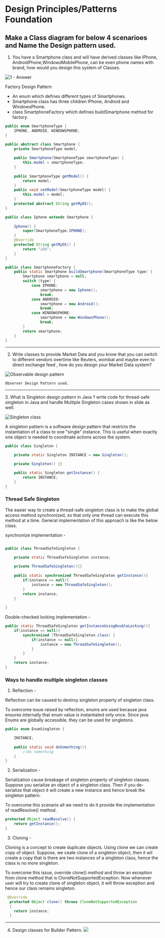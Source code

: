 # Design Principles/Patterns Foundation

## Make a Class diagram for below 4 scenarioes and Name the Design pattern used.

1. You have a Smartphone class and will have derived classes like IPhone, AndroidPhone,WindowsMobilePhone, can be even phone names with brand, how would you design this system of Classes.

![1 - Answer](1.jpg)

Factory Design Pattern 

- An enum which defines different types of Smartphones.
- Smartphone class has three children IPhone, Android and WindowsPhone.
- class SmartphoneFactory which defines buildSmartphone method for factory.


```java
public enum SmartphoneType {
    IPHONE, ANDROID, WINDOWSPHONE;
}
```
```java
public abstract class Smartphone {
    private SmartphoneType model;
    
    public Smartphone(SmartphoneType smartphoneType) {
        this.model = smartphoneType;
    }
    
    public SmartphoneType getModel() {
        return model;
    }
    public void setModel(SmartphoneType model) {
        this.model = model;
    }
    protected abstract String getMyOS(); 
}
```
```java
public class Iphone extends Smartphone {
    
    Iphone() {
        super(SmartphoneType.IPHONE);
    }
    @Override
    protected String getMyOS() {
        return "iOS";
    }
}
```
```java
public class SmartphoneFactory {
    public static Smartphone buildSmartphone(SmartphoneType type) {
        Smartphone smartphone = null;
        switch (type) {
            case IPHONE:
                smartphone = new Iphone();
                break;
            case ANDROID:
                smartphone = new Android();
                break;
            case WINDOWSPHONE:
                smartphone = new WindowsPhone();
                break;
        }
        return smartphone;
    }
}
```

<hr />

2.  Write classes to provide Market Data and you know that you can switch to different vendors overtime like Reuters,
wombat and maybe even to direct exchange feed , how do you design your Market Data system?

![Observable design pattern](2.jpg)

```
Observer Design Pattern used.
```
<hr />
3. What is Singleton design pattern in Java ? write code for thread-safe singleton in Java and handle Multiple Singleton cases shown in slide as well.

![Singleton class](3.jpg)

A singleton pattern is a software design pattern that restricts the instantiation of a class to one "single" instance. This is useful when exactly one object is needed to coordinate actions across the system.

```java
public class Singleton {

    private static Singleton INSTANCE = new Singleton();

    private Singleton() {}

    public static Singleton getInstance() {
        return INSTANCE;
    }
}
```


### Thread Safe Singleton

The easier way to create a thread-safe singleton class is to make the global access method synchronized, so that only one thread can execute this method at a time. General implementation of this approach is like the below class.


synchronize implementation - 
```java

public class ThreadSafeSingleton {

    private static ThreadSafeSingleton instance;
    
    private ThreadSafeSingleton(){}
    
    public static synchronized ThreadSafeSingleton getInstance(){
        if(instance == null){
            instance = new ThreadSafeSingleton();
        }
        return instance;
    }
    
}
```

Double-checked locking implementation -

```java
public static ThreadSafeSingleton getInstanceUsingDoubleLocking(){
    if(instance == null){
        synchronized (ThreadSafeSingleton.class) {
            if(instance == null){
                instance = new ThreadSafeSingleton();
            }
        }
    }
    return instance;
}
```

### Ways to handle multiple singleton classes

1. Reflection -
 
Reflection can be caused to destroy singleton property of singleton class.

To overcome issue raised by reflection, enums are used because java ensures internally that enum value is instantiated only once. Since java Enums are globally accessible, they can be used for singletons.

```java
public enum EnumSingleton {

    INSTANCE;
    
    public static void doSomething(){
        //do something
    }
}
```
2. Serialization - 

Serialization cause breakage of singleton property of singleton classes. Suppose you serialize an object of a singleton class. Then if you de-serialize that object it will create a new instance and hence break the singleton pattern.

To overcome this scenario all we need to do it provide the implementation of readResolve() method.

```java
protected Object readResolve() {
    return getInstance();
}
```

3. Cloning - 

Cloning is a concept to create duplicate objects. Using clone we can create copy of object. Suppose, we ceate clone of a singleton object, then it wil create a copy that is there are two instances of a singleton class, hence the class is no more singleton.

To overcome this issue, override clone() method and throw an exception from clone method that is CloneNotSupportedException. Now whenever user will try to create clone of singleton object, it will throw exception and hence our class remains singleton.

```java
 @Override
  protected Object clone() throws CloneNotSupportedException  
  { 
    return instance; 
  } 
```
<hr />

4. Design classes for Builder Pattern. 
![](4.jpg)

